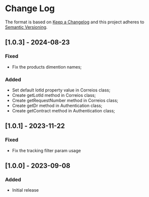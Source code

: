 # Change Log

The format is based on [Keep a Changelog](http://keepachangelog.com/)
and this project adheres to [Semantic Versioning](http://semver.org/).

## [1.0.3] - 2024-08-23

### Fixed
- Fix the products dimention names;

### Added
- Set default lotId property value in Correios class;
- Create getLotId method in Correios class;
- Create getRequestNumber method in Correios class;
- Create getDr method in Authentication class;
- Create getContract method in Authentication class;

## [1.0.1] - 2023-11-22

### Fixed

- Fix the tracking filter param usage


## [1.0.0] - 2023-09-08

### Added

- Initial release 